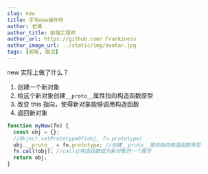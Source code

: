 ```yaml
---
slug: new
title: 手写new操作符
author: 老谭
author_title: 前端工程师
author_url: https://github.com/ Frankiness
author_image_url: ../static/img/avatar.jpg
tags: [前端, 面试]
---
```



new 实际上做了什么？

1. 创建一个新对象
1. 给这个新对象创建`__proto__`属性指向构造函数原型
1. 改变 this 指向，使得新对象能够调用构造函数
1. 返回新对象
<!-- truncate -->
```javascript
function myNew(fn) {
  const obj = {};
  //Object.setPrototypeOf(obj, fn.prototype)
  obj.__proto__ = fn.prototype; //创建__proto__属性指向构造函数原型
  fn.call(obj); //call让构造函数成为新对象的一个属性
  return obj;
}
```
